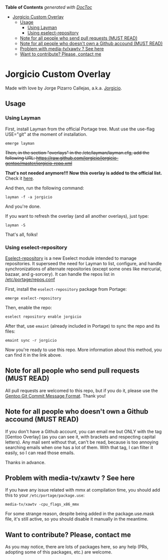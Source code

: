 <!-- START doctoc generated TOC please keep comment here to allow auto update -->
<!-- DON'T EDIT THIS SECTION, INSTEAD RE-RUN doctoc TO UPDATE -->
**Table of Contents**  *generated with [DocToc](https://github.com/thlorenz/doctoc)*

- [Jorgicio Custom Overlay](#jorgicio-custom-overlay)
  - [Usage](#usage)
    - [Using Layman](#using-layman)
    - [Using eselect-repository](#using-eselect-repository)
  - [Note for all people who send pull requests (MUST READ)](#note-for-all-people-who-send-pull-requests-must-read)
  - [Note for all people who doesn't own a Github accound (MUST READ)](#note-for-all-people-who-doesnt-own-a-github-accound-must-read)
  - [Problem with media-tv/xawtv ? See here](#problem-with-media-tvxawtv--see-here)
  - [Want to contribute? Please, contact me](#want-to-contribute-please-contact-me)

<!-- END doctoc generated TOC please keep comment here to allow auto update -->

# Jorgicio Custom Overlay

Made with love by Jorge Pizarro Callejas, a.k.a. [Jorgicio](http://www.jorgicio.net).

## Usage

### Using Layman

First, install Layman from the official Portage tree. Must use the use-flag USE="git" at the moment of installation.

    emerge layman

~~Then, in the section "overlays" in the /etc/layman/layman.cfg, add the following URL:
https://raw.github.com/jorgicio/jorgicio-gentoo/master/jorgicio-repo.xml~~

**That's not needed anymore!!! Now this overlay is added to the official list.** Check it [here](http://gpo.zugaina.org/Overlays).

And then, run the following command:

    layman -f -a jorgicio

And you're done.

If you want to refresh the overlay (and all another overlays), just type:

    layman -S

That's all, folks!

### Using eselect-repository

[Eselect-repository](https://wiki.gentoo.org/wiki/Eselect/Repository) is a new Eselect module intended to manage repositories. It superseed the need for Layman to list, configure, and handle synchronizations of alternate repositories (except some ones like mercurial, bazaar, and g-sorcery). It can handle the repos list in [/etc/portage/repos.conf](https://wiki.gentoo.org/wiki//etc/portage/repos.conf)

First, install the `eselect-repository` package from Portage:

    emerge eselect-repository

Then, enable the repo:

    eselect repository enable jorgicio

After that, use `emaint` (already included in Portage) to sync the repo and its files:
    
    emaint sync -r jorgicio

Now you're ready to use this repo.
More information about this method, you can find it in the link above.

## Note for all people who send pull requests (MUST READ)

All pull requests are welcomed to this repo, but if you do it, please use the [Gentoo Git Commit Message Format](https://devmanual.gentoo.org/ebuild-maintenance/index.html#git-commit-message-format). Thank you!

## Note for all people who doesn't own a Github accound (MUST READ)

If you don't have a Github account, you can email me but ONLY with the tag \[Gentoo Overlay\] (as you can see it, with brackets and respecting capital letters). Any mail sent without that, can't be read, because is too annoying searching emails when one has a lot of them. With that tag, I can filter it easily, so I can read those emails.

Thanks in advance.

## Problem with media-tv/xawtv ? See here

If you have any issue related with mmx at compilation time, you should add this to your `/etc/portage/package.use`:
```
media-tv/xawtv -cpu_flags_x86_mmx
```

For some strange reason, despite being added in the package.use.mask file, it's still active, so you should disable it manually in the meantime.

## Want to contribute? Please, contact me

As you may notice, there are lots of packages here, so any help (PRs, adopting some of this packages, etc.) are welcome.
